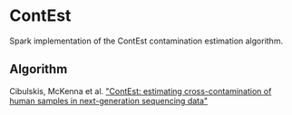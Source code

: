 ContEst
=======



Spark implementation of the ContEst contamination estimation algorithm.

Algorithm 
----------

Cibulskis, McKenna et al. ["ContEst: estimating cross-contamination of human samples in next-generation sequencing data"](http://bioinformatics.oxfordjournals.org/content/27/18/2601.long) 


